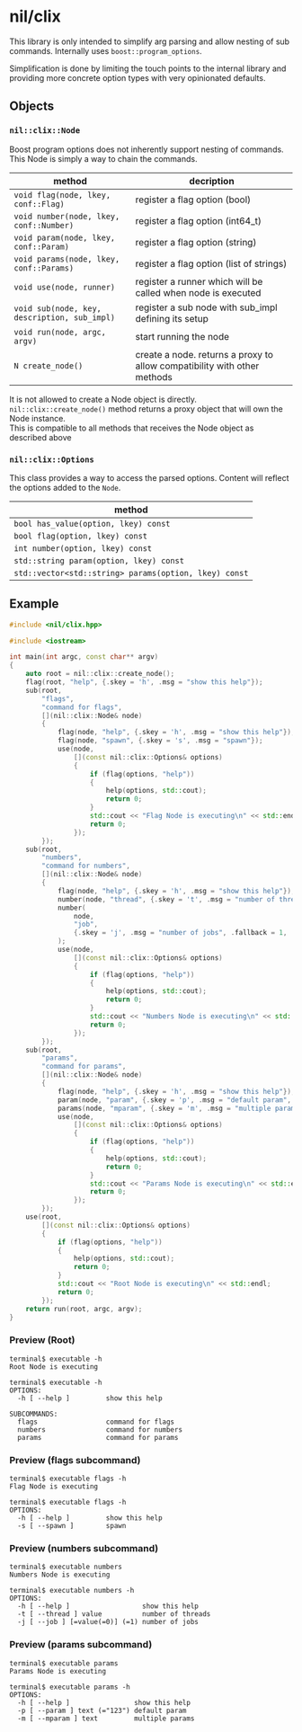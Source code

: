 # nil/clix

This library is only intended to simplify arg parsing and allow nesting of sub commands. Internally uses `boost::program_options`.

Simplification is done by limiting the touch points to the internal library and providing more concrete option types with very opinionated defaults.

## Objects

### `nil::clix::Node`

Boost program options does not inherently support nesting of commands.
This Node is simply a way to chain the commands.

| method                                        | decription                                                                |
| --------------------------------------------- | ------------------------------------------------------------------------- |
| `void flag(node, lkey, conf::Flag)`           | register a flag option (bool)                                             |
| `void number(node, lkey, conf::Number)`       | register a flag option (int64_t)                                          |
| `void param(node, lkey, conf::Param)`         | register a flag option (string)                                           |
| `void params(node, lkey, conf::Params)`       | register a flag option (list of strings)                                  |
| `void use(node, runner)`                      | register a runner which will be called when node is executed              |
| `void sub(node, key, description, sub_impl)`  | register a sub node with sub_impl defining its setup                      |
| `void run(node, argc, argv)`                  | start running the node                                                    |
| `N create_node()`                             | create a node. returns a proxy to allow compatibility with other methods  |

It is not allowed to create a Node object is directly. <br/>
`nil::clix::create_node()` method returns a proxy object that will own the Node instance. <br/>
This is compatible to all methods that receives the Node object as described above

### `nil::clix::Options`

This class provides a way to access the parsed options.
Content will reflect the options added to the `Node`.

| method                                                |
| ----------------------------------------------------- |
| `bool has_value(option, lkey) const`                  |
| `bool flag(option, lkey) const`                       |
| `int number(option, lkey) const`                      |
| `std::string param(option, lkey) const`               |
| `std::vector<std::string> params(option, lkey) const` |

## Example

```cpp
#include <nil/clix.hpp>

#include <iostream>

int main(int argc, const char** argv)
{
    auto root = nil::clix::create_node();
    flag(root, "help", {.skey = 'h', .msg = "show this help"});
    sub(root,
        "flags",
        "command for flags",
        [](nil::clix::Node& node)
        {
            flag(node, "help", {.skey = 'h', .msg = "show this help"});
            flag(node, "spawn", {.skey = 's', .msg = "spawn"});
            use(node,
                [](const nil::clix::Options& options)
                {
                    if (flag(options, "help"))
                    {
                        help(options, std::cout);
                        return 0;
                    }
                    std::cout << "Flag Node is executing\n" << std::endl;
                    return 0;
                });
        });
    sub(root,
        "numbers",
        "command for numbers",
        [](nil::clix::Node& node)
        {
            flag(node, "help", {.skey = 'h', .msg = "show this help"});
            number(node, "thread", {.skey = 't', .msg = "number of threads"});
            number(
                node,
                "job",
                {.skey = 'j', .msg = "number of jobs", .fallback = 1, .implicit = 0}
            );
            use(node,
                [](const nil::clix::Options& options)
                {
                    if (flag(options, "help"))
                    {
                        help(options, std::cout);
                        return 0;
                    }
                    std::cout << "Numbers Node is executing\n" << std::endl;
                    return 0;
                });
        });
    sub(root,
        "params",
        "command for params",
        [](nil::clix::Node& node)
        {
            flag(node, "help", {.skey = 'h', .msg = "show this help"});
            param(node, "param", {.skey = 'p', .msg = "default param", .fallback = "123"});
            params(node, "mparam", {.skey = 'm', .msg = "multiple params"});
            use(node,
                [](const nil::clix::Options& options)
                {
                    if (flag(options, "help"))
                    {
                        help(options, std::cout);
                        return 0;
                    }
                    std::cout << "Params Node is executing\n" << std::endl;
                    return 0;
                });
        });
    use(root,
        [](const nil::clix::Options& options)
        {
            if (flag(options, "help"))
            {
                help(options, std::cout);
                return 0;
            }
            std::cout << "Root Node is executing\n" << std::endl;
            return 0;
        });
    return run(root, argc, argv);
}
```

### Preview (Root)
```
terminal$ executable -h
Root Node is executing

terminal$ executable -h
OPTIONS:
  -h [ --help ]         show this help

SUBCOMMANDS:
  flags                 command for flags
  numbers               command for numbers
  params                command for params

```

### Preview (flags subcommand)

```
terminal$ executable flags -h
Flag Node is executing

terminal$ executable flags -h
OPTIONS:
  -h [ --help ]         show this help
  -s [ --spawn ]        spawn

```

### Preview (numbers subcommand)

```
terminal$ executable numbers
Numbers Node is executing

terminal$ executable numbers -h
OPTIONS:
  -h [ --help ]                  show this help
  -t [ --thread ] value          number of threads
  -j [ --job ] [=value(=0)] (=1) number of jobs

```

### Preview (params subcommand)

```
terminal$ executable params
Params Node is executing

terminal$ executable params -h
OPTIONS:
  -h [ --help ]                show this help
  -p [ --param ] text (="123") default param
  -m [ --mparam ] text         multiple params

```